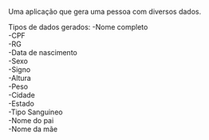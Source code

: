 Uma aplicação que gera uma pessoa com diversos dados.

Tipos de dados gerados:
-Nome completo<br>
-CPF<br>
-RG<br>
-Data de nascimento<br>
-Sexo<br>
-Signo<br>
-Altura<br>
-Peso<br>
-Cidade<br>
-Estado<br>
-Tipo Sanguineo<br>
-Nome do pai<br>
-Nome da mãe<br>